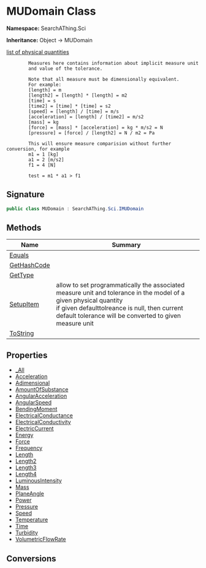 # MUDomain Class
**Namespace:** SearchAThing.Sci

**Inheritance:** Object → MUDomain

[list of physical quantities](https://en.wikipedia.org/wiki/List_of_physical_quantities)
            
            Measures here contains information about implicit measure unit
            and value of the tolerance.
            
            Note that all measure must be dimensionally equivalent.
            For example:
            [length] = m
            [length2] = [length] * [length] = m2
            [time] = s
            [time2] = [time] * [time] = s2
            [speed] = [length] / [time] = m/s
            [acceleration] = [length] / [time2] = m/s2
            [mass] = kg
            [force] = [mass] * [acceleration] = kg * m/s2 = N
            [pressure] = [force] / [length2] = N / m2 = Pa
            
            This will ensure measure comparision without further conversion, for example
            m1 = 1 [kg]
            a1 = 2 [m/s2]
            f1 = 4 [N]
            
            test = m1 * a1 > f1

## Signature
```csharp
public class MUDomain : SearchAThing.Sci.IMUDomain
```
## Methods
|**Name**|**Summary**|
|---|---|
|[Equals](MUDomain/Equals.md)||
|[GetHashCode](MUDomain/GetHashCode.md)||
|[GetType](MUDomain/GetType.md)||
|[SetupItem](MUDomain/SetupItem.md)|allow to set programmatically the associated measure unit and tolerance in the model of a given physical quantity<br/>            if given defaulttolreance is null, then current default tolerance will be converted to given measure unit|
|[ToString](MUDomain/ToString.md)||
## Properties
- [_All](MUDomain/_All.md)
- [Acceleration](MUDomain/Acceleration.md)
- [Adimensional](MUDomain/Adimensional.md)
- [AmountOfSubstance](MUDomain/AmountOfSubstance.md)
- [AngularAcceleration](MUDomain/AngularAcceleration.md)
- [AngularSpeed](MUDomain/AngularSpeed.md)
- [BendingMoment](MUDomain/BendingMoment.md)
- [ElectricalConductance](MUDomain/ElectricalConductance.md)
- [ElectricalConductivity](MUDomain/ElectricalConductivity.md)
- [ElectricCurrent](MUDomain/ElectricCurrent.md)
- [Energy](MUDomain/Energy.md)
- [Force](MUDomain/Force.md)
- [Frequency](MUDomain/Frequency.md)
- [Length](MUDomain/Length.md)
- [Length2](MUDomain/Length2.md)
- [Length3](MUDomain/Length3.md)
- [Length4](MUDomain/Length4.md)
- [LuminousIntensity](MUDomain/LuminousIntensity.md)
- [Mass](MUDomain/Mass.md)
- [PlaneAngle](MUDomain/PlaneAngle.md)
- [Power](MUDomain/Power.md)
- [Pressure](MUDomain/Pressure.md)
- [Speed](MUDomain/Speed.md)
- [Temperature](MUDomain/Temperature.md)
- [Time](MUDomain/Time.md)
- [Turbidity](MUDomain/Turbidity.md)
- [VolumetricFlowRate](MUDomain/VolumetricFlowRate.md)
## Conversions
